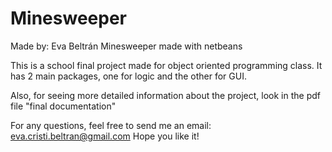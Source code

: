 # Minesweeper
Made by: Eva Beltrán
Minesweeper made with netbeans

This is a school final project made for object oriented programming class.
It has 2 main packages, one for logic and the other for GUI.

Also, for seeing more detailed information about the project, look in the pdf file "final documentation"

For any questions, feel free to send me an email: eva.cristi.beltran@gmail.com
Hope you like it!
